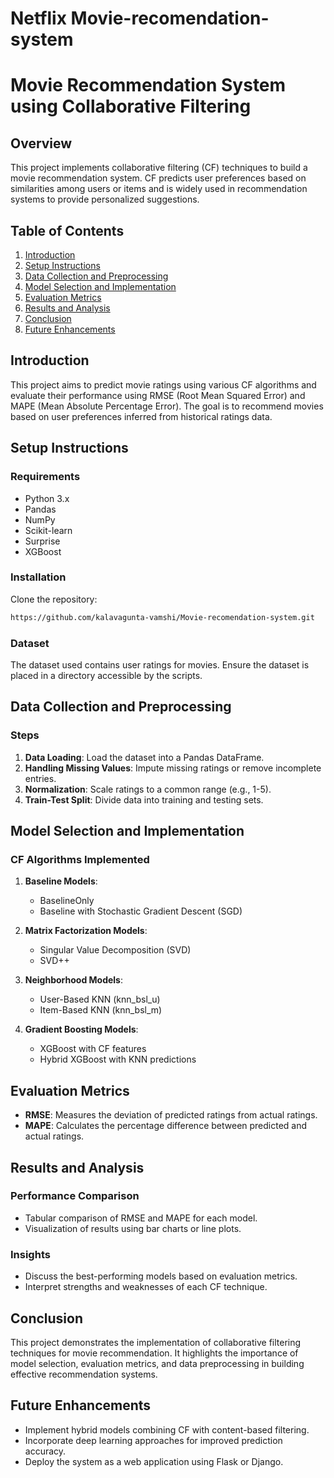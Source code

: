 # Netflix Movie-recomendation-system



# Movie Recommendation System using Collaborative Filtering

## Overview

This project implements collaborative filtering (CF) techniques to build a movie recommendation system. CF predicts user preferences based on similarities among users or items and is widely used in recommendation systems to provide personalized suggestions.

## Table of Contents

1. [Introduction](#introduction)
2. [Setup Instructions](#setup-instructions)
3. [Data Collection and Preprocessing](#data-collection-and-preprocessing)
4. [Model Selection and Implementation](#model-selection-and-implementation)
5. [Evaluation Metrics](#evaluation-metrics)
6. [Results and Analysis](#results-and-analysis)
8. [Conclusion](#conclusion)
9. [Future Enhancements](#future-enhancements)


## Introduction

This project aims to predict movie ratings using various CF algorithms and evaluate their performance using RMSE (Root Mean Squared Error) and MAPE (Mean Absolute Percentage Error). The goal is to recommend movies based on user preferences inferred from historical ratings data.

## Setup Instructions

### Requirements

- Python 3.x
- Pandas
- NumPy
- Scikit-learn
- Surprise
- XGBoost

### Installation

Clone the repository:

```bash
https://github.com/kalavagunta-vamshi/Movie-recomendation-system.git

```


### Dataset

The dataset used contains user ratings for movies. Ensure the dataset is placed in a directory accessible by the scripts.

## Data Collection and Preprocessing

### Steps

1. **Data Loading**: Load the dataset into a Pandas DataFrame.
2. **Handling Missing Values**: Impute missing ratings or remove incomplete entries.
3. **Normalization**: Scale ratings to a common range (e.g., 1-5).
4. **Train-Test Split**: Divide data into training and testing sets.

## Model Selection and Implementation

### CF Algorithms Implemented

1. **Baseline Models**:
   - BaselineOnly
   - Baseline with Stochastic Gradient Descent (SGD)

2. **Matrix Factorization Models**:
   - Singular Value Decomposition (SVD)
   - SVD++
   
3. **Neighborhood Models**:
   - User-Based KNN (knn_bsl_u)
   - Item-Based KNN (knn_bsl_m)

4. **Gradient Boosting Models**:
   - XGBoost with CF features
   - Hybrid XGBoost with KNN predictions

## Evaluation Metrics

- **RMSE**: Measures the deviation of predicted ratings from actual ratings.
- **MAPE**: Calculates the percentage difference between predicted and actual ratings.

## Results and Analysis

### Performance Comparison

- Tabular comparison of RMSE and MAPE for each model.
- Visualization of results using bar charts or line plots.

### Insights

- Discuss the best-performing models based on evaluation metrics.
- Interpret strengths and weaknesses of each CF technique.



## Conclusion

This project demonstrates the implementation of collaborative filtering techniques for movie recommendation. It highlights the importance of model selection, evaluation metrics, and data preprocessing in building effective recommendation systems.

## Future Enhancements

- Implement hybrid models combining CF with content-based filtering.
- Incorporate deep learning approaches for improved prediction accuracy.
- Deploy the system as a web application using Flask or Django.


